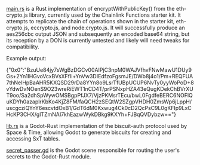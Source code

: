  [main.rs](main.rs) is a Rust implementation of encryptWithPublicKey() from the eth-crypto.js library, currently used by the Chainlink Functions starter kit.  It attempts to replicate the chain of operations shown in the starter kit, eth-crypto.js, eccrypto.js, and node:crypto.js. It will successfully produce an aes256cbc output JSON and subsequently an encoded base64 string, but its reception by a DON is currently untested and likely will need tweaks for compatibility.
 
Example output:

{"0x0":"BzuUe84jy7sWgBzDGCv00AIPjC3npM0WAJVfhvFNwMawU1DUy9Gs+2Yn1IHGvoVcxBVsXFfIi+YnVw3DIEdfzoFgsmJE/DWb8j4o1/Pm+REQFUA7thNelHpBaAHR5KXQSD29rDa8YYn8o9LsrTfUBpUCUP6NvTy0yyWoPoD+8vYdwDvNOenS9O23wreRiEWT1nCD4T/prPSNxpHZA43eQugKDekChBVrXUT9oo/Sa2dhSpWywOMSBgpPfJX7/VjzPKMsrTEcu/bwL0FgdfeBERC6NOFlQuKDYh0azaplrKbKo4KjZ8FM/faQCH2zSEQtW2SZgpVHDH0ZmsWp6jLppH/uscgcziQYnY6escvtdOxB1/GdT6dM0Kxwug4Ck0cD2QcPsC9L0gKFIp9LxCHcKP3CHX/glTZmNAI7khEazwWykDBkg9KXYh+FJBqQVDybzw=="}
 
[lib.rs](/secrets/biscuits/lib.rs) is a Godot-Rust implementation of the biscuit-auth protocol used by Space & Time, allowing Godot to generate biscuits for creating and accessing SxT tables.

[secret_passer.gd](/secrets/biscuits/secret_passer.gd) is the Godot scene responsible for routing the user's secrets to the Godot-Rust module.
